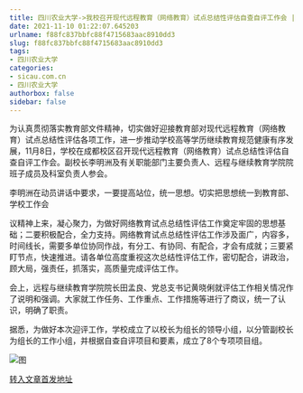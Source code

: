 ```yaml
---
title: 四川农业大学->我校召开现代远程教育（网络教育）试点总结性评估自查自评工作会 | sicau.com.cn
date: 2021-11-10 01:22:07.645203
urlname: f88fc837bbfc88f4715683aac8910dd3
slug: f88fc837bbfc88f4715683aac8910dd3
tags: 
- 四川农业大学
categories:
- sicau.com.cn
- 四川农业大学
authorbox: false
sidebar: false
---
```

为认真贯彻落实教育部文件精神，切实做好迎接教育部对现代远程教育（网络教育）试点总结性评估各项工作，进一步推动学校高等学历继续教育规范健康有序发展，11月8日，学校在成都校区召开现代远程教育（网络教育）试点总结性评估自查自评工作会。副校长李明洲及有关职能部门主要负责人、远程与继续教育学院院班子成员及科室负责人参会。

李明洲在动员讲话中要求，一要提高站位，统一思想。切实把思想统一到教育部、学校工作会
<!--more-->
议精神上来，凝心聚力，为做好网络教育试点总结性评估工作奠定牢固的思想基础；二要积极配合，全力支持。网络教育试点总结性评估工作涉及面广，内容多，时间线长，需要多单位协同作战，有分工、有协同、有配合，才会有成就；三要紧盯节点，快速推进。请各单位高度重视这次总结性评估工作，密切配合，讲政治，顾大局，强责任，抓落实，高质量完成评估工作。

会上，远程与继续教育学院院长田孟良、党总支书记黄晓俐就评估工作相关情况作了说明和强调。大家就工作任务、工作重点、工作措施等进行了商议，统一了认识，明确了职责。

据悉，为做好本次迎评工作，学校成立了以校长为组长的领导小组，以分管副校长为组长的工作小组，并根据自查自评项目和要素，成立了8个专项项目组。

![图](https://news.sicau.edu.cn/__local/8/E3/C5/7CF4258C6F0D37BD9C4533B867B_80889E6A_1754E.jpg)

[转入文章首发地址](https://news.sicau.edu.cn/info/1078/65381.htm)